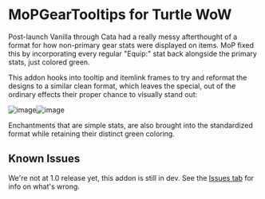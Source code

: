 # MoPGearTooltips for Turtle WoW
Post-launch Vanilla through Cata had a really messy afterthought of a format for how non-primary gear stats were displayed on items.
MoP fixed this by incorporating every regular "Equip:" stat back alongside the primary stats, just colored green.

This addon hooks into tooltip and itemlink frames to try and reformat the designs to a similar clean format,
which leaves the special, out of the ordinary effects their proper chance to visually stand out:

![image](https://user-images.githubusercontent.com/11151284/184475717-f26752f0-42ca-4241-8e7d-c63ca69db73c.png)![image](https://user-images.githubusercontent.com/11151284/184475990-aa2a2526-c322-4f3c-9323-5dc83da1f726.png)

Enchantments that are simple stats, are also brought into the standardized format while retaining their distinct green coloring.

## Known Issues
We're not at 1.0 release yet, this addon is still in dev. See the [Issues tab](https://github.com/Zebouski/MoPGearTooltips/issues) for info on what's wrong.
